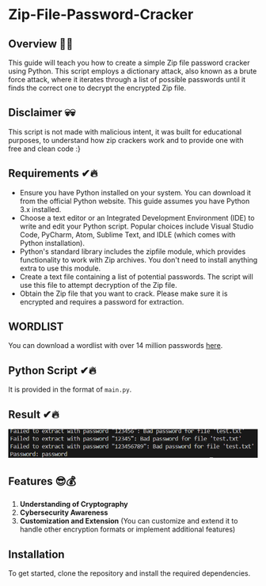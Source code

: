 # Zip-File-Password-Cracker

## Overview 👀🎯
This guide will teach you how to create a simple Zip file password cracker using Python. This script employs a dictionary attack, also known as a brute force attack, where it iterates through a list of possible passwords until it finds the correct one to decrypt the encrypted Zip file.

## Disclaimer 💀💀
This script is not made with malicious intent, it was built for educational purposes, to understand how zip crackers work and to provide one with free and clean code :}

## Requirements ✔🔥
- Ensure you have Python installed on your system. You can download it from the official Python website. This guide assumes you have Python 3.x installed.
- Choose a text editor or an Integrated Development Environment (IDE) to write and edit your Python script. Popular choices include Visual Studio Code, PyCharm, Atom, Sublime Text, and IDLE (which comes with Python installation).
- Python's standard library includes the zipfile module, which provides functionality to work with Zip archives. You don't need to install anything extra to use this module.
- Create a text file containing a list of potential passwords. The script will use this file to attempt decryption of the Zip file.
- Obtain the Zip file that you want to crack. Please make sure it is encrypted and requires a password for extraction.

## WORDLIST
You can download a wordlist with over 14 million passwords [here](https://github.com/TrollSkull/ZipCracker/releases/download/wordlist/wordlist.txt).


## Python Script  ✔🔥
It is provided in the format of `main.py`. 

## Result ✔🔥
<div> 
       <img src="https://github.com/Kumarabhijeet1608/Zip-File-Password-Cracker/blob/main/1.png" /> 
     </div>  

## Features 😎💰

1. **Understanding of Cryptography**
2. **Cybersecurity Awareness**
3. **Customization and Extension** (You can customize and extend it to handle other encryption formats or implement additional features)

## Installation
To get started, clone the repository and install the required dependencies.

